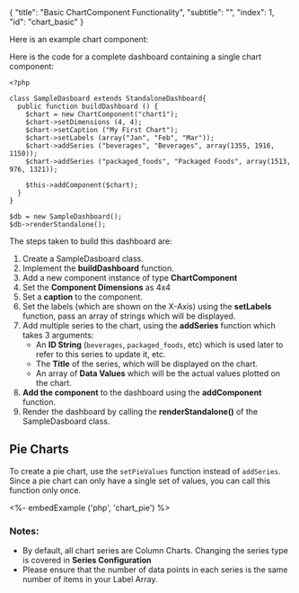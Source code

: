 <meta>
{
	"title": "Basic ChartComponent Functionality",
	"subtitle": "",
  "index": 1,
  "id": "chart_basic"
}
</meta>

Here is an example chart component:

Here is the code for a complete dashboard containing a single chart component:
~~~
<?php

class SampleDasboard extends StandaloneDashboard{
  public function buildDashboard () {
    $chart = new ChartComponent("chart1");
    $chart->setDimensions (4, 4);
    $chart->setCaption ("My First Chart");
    $chart->setLabels (array("Jan", "Feb", "Mar"));
    $chart->addSeries ("beverages", "Beverages", array(1355, 1916, 1150));
    $chart->addSeries ("packaged_foods", "Packaged Foods", array(1513, 976, 1321));

    $this->addComponent($chart);
  }
}

$db = new SampleDashboard();
$db->renderStandalone();
~~~

The steps taken to build this dashboard are:

1. Create a SampleDasboard class.
2. Implement the **buildDashboard** function.
3. Add a new component instance of type **ChartComponent**
4. Set the **Component Dimensions** as 4x4
5. Set a **caption** to the component.
6. Set the labels (which are shown on the X-Axis) using the **setLabels** function, pass an array of strings which will be displayed.
7. Add multiple series to the chart, using the **addSeries** function which takes 3 arguments:
   * An **ID String** (`beverages`, `packaged_foods`, etc) which is used later to refer to this series to update it, etc.
   * The **Title** of the series, which will be displayed on the chart.
   * An array of **Data Values** which will be the actual values plotted on the chart.
8. **Add the component** to the dashboard using the **addComponent** function.
9. Render the dashboard by calling the **renderStandalone()** of the SampleDasboard class.


## Pie Charts

To create a pie chart, use the `setPieValues` function instead of `addSeries`. Since a pie chart can only have a single set of values, you can call this function only once.

<%- embedExample ('php', 'chart_pie') %>

### Notes:

* By default, all chart series are Column Charts. Changing the series type is covered in **Series Configuration**
* Please ensure that the number of data points in each series is the same number of items in  your Label Array.
